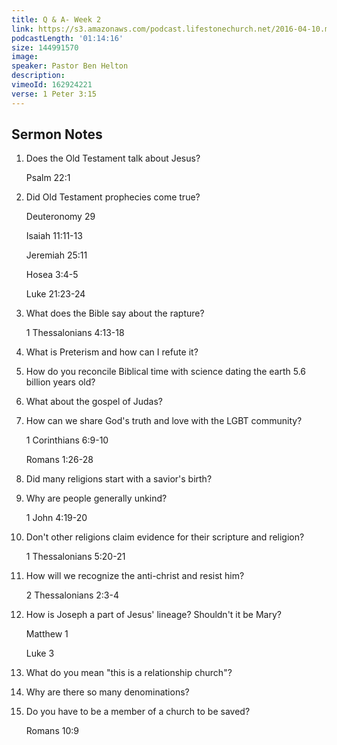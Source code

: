 ```yaml
---
title: Q & A- Week 2
link: https://s3.amazonaws.com/podcast.lifestonechurch.net/2016-04-10.mp3
podcastLength: '01:14:16'
size: 144991570
image:
speaker: Pastor Ben Helton
description:
vimeoId: 162924221
verse: 1 Peter 3:15
---
```


## Sermon Notes

1. Does the Old Testament talk about Jesus?

    Psalm 22:1

2. Did Old Testament prophecies come true?

    Deuteronomy 29

    Isaiah 11:11-13

    Jeremiah 25:11

    Hosea 3:4-5

    Luke 21:23-24

3. What does the Bible say about the rapture?

    1 Thessalonians 4:13-18

4. What is Preterism and how can I refute it?

5. How do you reconcile Biblical time with science dating the earth 5.6 billion years old?

6. What about the gospel of Judas?

7. How can we share God's truth and love with the LGBT community?

    1 Corinthians 6:9-10

    Romans 1:26-28

8. Did many religions start with a savior's birth?

9. Why are people generally unkind?

    1 John 4:19-20

10. Don't other religions claim evidence for their scripture and religion?

    1 Thessalonians 5:20-21

11. How will we recognize the anti-christ and resist him?

    2 Thessalonians 2:3-4

12. How is Joseph a part of Jesus' lineage? Shouldn't it be Mary?

    Matthew 1

    Luke 3

13. What do you mean "this is a relationship church"?

14. Why are there so many denominations?

15. Do you have to be a member of a church to be saved?

    Romans 10:9
